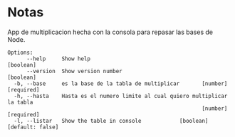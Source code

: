 # Notas
App de multiplicacion hecha con la consola para repasar las bases de Node.
```
Options:
      --help     Show help                                             [boolean]
      --version  Show version number                                   [boolean]
  -b, --base     es la base de la tabla de multiplicar       [number] [required]
  -h, --hasta    Hasta es el numero limite al cual quiero multiplicar la tabla
                                                             [number] [required]
  -l, --listar   Show the table in console            [boolean] [default: false]
  
 ```